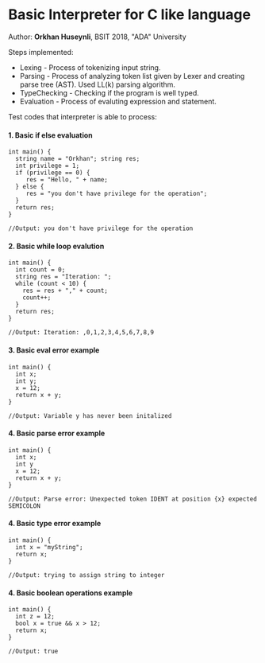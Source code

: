 # Basic Interpreter for C like language

Author: __Orkhan Huseynli__, BSIT 2018, "ADA" University

Steps implemented:

* Lexing  - Process of tokenizing input string.
* Parsing - Process of analyzing token list given by Lexer and creating parse tree (AST). Used LL(k) parsing algorithm.
* TypeChecking - Checking if the program is well typed.
* Evaluation - Process of evaluting expression and statement.           


Test codes that interpreter is able to process:

#### 1. Basic if else evaluation
```
int main() {
  string name = "Orkhan"; string res;
  int privilege = 1;
  if (privilege == 0) {
     res = "Hello, " + name;
  } else {
     res = "you don't have privilege for the operation";
  }
  return res;
}

//Output: you don't have privilege for the operation

```

#### 2. Basic while loop evalution

```
int main() {
  int count = 0;
  string res = "Iteration: ";
  while (count < 10) {
    res = res + "," + count;
    count++;
  }
  return res;
}

//Output: Iteration: ,0,1,2,3,4,5,6,7,8,9
```

#### 3. Basic eval error example

```
int main() {
  int x;
  int y;
  x = 12;
  return x + y;  
}

//Output: Variable y has never been initalized
```

#### 4. Basic parse error example

```
int main() {
  int x;
  int y
  x = 12;
  return x + y;  
}

//Output: Parse error: Unexpected token IDENT at position {x} expected SEMICOLON
```

#### 4. Basic type error example
```
int main() {
  int x = "myString";
  return x;
}

//Output: trying to assign string to integer
```

#### 4. Basic boolean operations example
```
int main() {
  int z = 12;
  bool x = true && x > 12;
  return x;
}

//Output: true
```